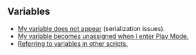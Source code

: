## Variables
- [My variable does not appear](Variables/Serialization.md) (serialization issues).
- [My variable becomes unassigned when I enter Play Mode.](Variables/GetComponent%20Misuse.md)
- [Referring to variables in other scripts.](Variables/Members%20In%20Other%20Scripts.md)